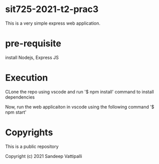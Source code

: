# sit725-2021-t2-prac3
This is a very simple express web application.

# pre-requisite 
install Nodejs, Express JS

# Execution
CLone the repo using vscode and run '$ npm install' command to install dependencies

Now, run the web applicaiton in vscode using the following command '$ npm start'

# Copyrights
This is a public repository

Copyright (c) 2021 Sandeep Vattipalli 
